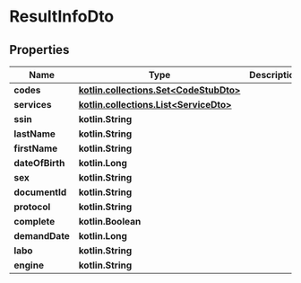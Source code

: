 
# ResultInfoDto

## Properties
Name | Type | Description | Notes
------------ | ------------- | ------------- | -------------
**codes** | [**kotlin.collections.Set&lt;CodeStubDto&gt;**](CodeStubDto.md) |  |
**services** | [**kotlin.collections.List&lt;ServiceDto&gt;**](ServiceDto.md) |  |
**ssin** | **kotlin.String** |  |  [optional]
**lastName** | **kotlin.String** |  |  [optional]
**firstName** | **kotlin.String** |  |  [optional]
**dateOfBirth** | **kotlin.Long** |  |  [optional]
**sex** | **kotlin.String** |  |  [optional]
**documentId** | **kotlin.String** |  |  [optional]
**protocol** | **kotlin.String** |  |  [optional]
**complete** | **kotlin.Boolean** |  |  [optional]
**demandDate** | **kotlin.Long** |  |  [optional]
**labo** | **kotlin.String** |  |  [optional]
**engine** | **kotlin.String** |  |  [optional]

